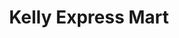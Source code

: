 ---
title: "Kelly Express Mart"
url: /jackson/kelly-express-mart-south-west-avenue/
shop: convenience
---